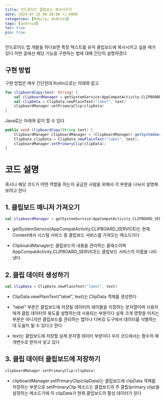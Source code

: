 ```yaml
---
title: 안드로이드 클립보드 복사시키기
date: 2024-07-25 00:20:00 +/-0000
categories: [Mobile, Android]
tags: [android]
toc: true
pin: true
---
```


안드로이드 앱 개발을 하다보면 특정 텍스트를 유저 클립보드에 복사시키고 싶을 때가 있다
이번 글에선 해당 기능을 구현하는 법에 대해 간단히 설명하겠다

## 구현 방법

구현 방법은 매우 간단한데 Kotlin으로는 아래와 같고

~~~kotlin
fun clipboardCopy(text: String) {
    val clipboardManager = getSystemService(AppCompatActivity.CLIPBOARD_SERVICE) as ClipboardManager
    val clipData = ClipData.newPlainText("label", text)
    clipboardManager.setPrimaryClip(clipData)
}
~~~


Java로는 아래와 같이 할 수 있다

~~~java
public void clipboardCopy(String text) {
    ClipboardManager clipboardManager = (ClipboardManager) getSystemService(AppCompatActivity.CLIPBOARD_SERVICE);
    ClipData clipData = ClipData.newPlainText("label", text);
    clipboardManager.setPrimaryClip(clipData);
}
~~~

# 코드 설명

혹시나 해당 코드가 어떤 역할을 하는지 궁금한 사람을 위해서 각 부분을 나눠서 설명해보려고 한다

## 1. 클립보드 매니저 가져오기

~~~kotlin
val clipboardManager = getSystemService(AppCompatActivity.CLIPBOARD_SERVICE) as ClipboardManager
~~~

* getSystemService(AppCompatActivity.CLIPBOARD_SERVICE)는 현재 Context에서 시스템 서비스 중 클립보드 서비스를 가져오는 메소드이다

* ClipboardManager는 클립보드의 내용을 관리하는 클래스이며 AppCompatActivity.CLIPBOARD_SERVICE는 클립보드 서비스의 이름을 나타낸다

## 2. 클립 데이터 생성하기

~~~kotlin
val clipData = ClipData.newPlainText("label", text)
~~~

* ClipData.newPlainText("label", text)는 ClipData 객체를 생성한다

* "label" 부분은 클립보드에 저장될 데이터의 레이블을 지정하는 문자열이며 사용자에게 클립 데이터의 용도를 설명하는데 사용되는 부분이다 실제 크게 영향을 미치는 부분은 아니지만 클립보드를 관리하는 앱이나 디버깅 도구에서 데이터를 식별하는데 도움이 될 수 있다고 한다

* text는 클립보드에 저장할 실제 문자열 데이터 부분이다 우리 코드에서는 함수의 매개변수로 받아서 넣고 있다

## 3. 클립 데이터 클립보드에 저장하기

~~~kotlin
clipboardManager.setPrimaryClip(clipData)
~~~

* clipboardManager.setPrimaryClip(clipData)는 클립보드에 clipData 객체를 저장하는 부분으로 setPrimaryClip 메소드는 클립보드의 주 클립(primary clip)을 설정하는 메소드기에 이 clipData가 현재 클립보드의 활성 데이터가 된다



